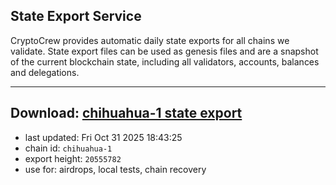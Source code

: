 ## State Export Service
CryptoCrew provides automatic daily state exports for all chains we validate. State export files can be used as genesis files and are a snapshot of the current blockchain state, including all validators, accounts, balances and delegations.

---
**Download: [chihuahua-1 state export](https://dl-eu2.ccvalidators.com/SERVICE/chihuahua/chihuahua-1_export_20555782.json)**
---

- last updated: Fri Oct 31 2025 18:43:25
- chain id: `chihuahua-1`
- export height: `20555782`
- use for: airdrops, local tests, chain recovery

